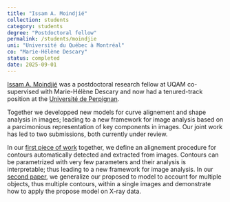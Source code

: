```yaml
---
title: "Issam A. Moindjié"
collection: students
category: students
degree: "Postdoctoral fellow"
permalink: /students/moindjie
uni: "Université du Québec à Montréal"
co: "Marie-Hélène Descary"
status: completed
date: 2025-09-01
---
```


[Issam A. Moindjié](https://imoindjie.github.io/#index) was a postdoctoral research fellow at UQAM co-supervised with Marie-Hélène Descary and now had a tenured-track position at the [Université de Perpignan](https://www.univ-perp.fr). 

Together we developped new models for curve alignement and shape analysis in images; leading to a new framework for image analysis based on a parcimonious representation of key components in images. Our joint work has led to two submissions, both currently under review. 

In our [first piece of work](https://cedricbeaulac.github.io/files/shape.pdf) together, we define an alignement procedure for contours automatically detected and extracted from images. Contours can be parametrized with very few parameters and their analysis is interpretable; thus leading to a new framework for image analysis.  In our [second paper](https://cedricbeaulac.github.io/publication/MultiShape), we generalize our proposed to model to account for multiple objects, thus multiple contours, within a single images and demonstrate how to apply the propose model on X-ray data. 
